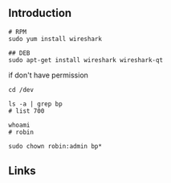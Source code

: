 ## Introduction





```shell
# RPM
sudo yum install wireshark

## DEB
sudo apt-get install wireshark wireshark-qt
```

if don't have permission

```shell
cd /dev

ls -a | grep bp
# list 700

whoami
# robin

sudo chown robin:admin bp*
```


## Links

